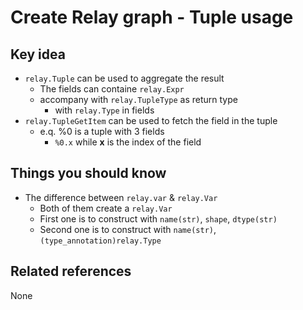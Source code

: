 # Create Relay graph - Tuple usage

## Key idea
- `relay.Tuple` can be used to aggregate the result
  - The fields can containe `relay.Expr`
  - accompany with `relay.TupleType` as return type
    - with `relay.Type` in fields
- `relay.TupleGetItem` can be used to fetch the field in the tuple
  - e.q. %0 is a tuple with 3 fields
    - `%0.x` while **x** is the index of the field

## Things you should know
- The difference between `relay.var` & `relay.Var`
  - Both of them create a `relay.Var`
  - First one is to construct with `name(str)`, `shape`, `dtype(str)`
  - Second one is to construct with `name(str)`, `(type_annotation)relay.Type`

## Related references
None
